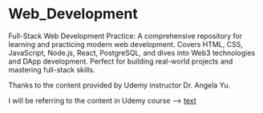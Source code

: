 # Web_Development

Full-Stack Web Development Practice: A comprehensive repository for learning and practicing modern web development. Covers HTML, CSS, JavaScript, Node.js, React, PostgreSQL, and dives into Web3 technologies and DApp development. Perfect for building real-world projects and mastering full-stack skills.

Thanks to the content provided by Udemy instructor Dr. Angela Yu.

I will be referring to the content in Udemy course --> [text](https://www.udemy.com/course/the-complete-web-development-bootcamp/?couponCode=ST18MT12125)
